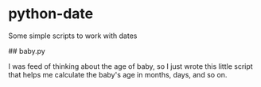 # python-date

Some simple scripts to work with dates

## baby.py

I was feed of thinking about the age of baby, so I just wrote this little script that helps me calculate the baby's age in months, days, and so on.


